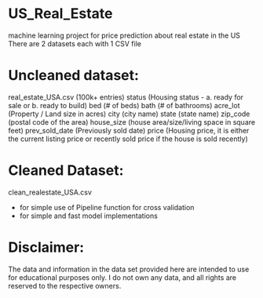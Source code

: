 # US_Real_Estate
machine learning project for price prediction about real estate in the US 
There are 2 datasets each with 1 CSV file

# Uncleaned dataset:
real_estate_USA.csv (100k+ entries)
status (Housing status - a. ready for sale or b. ready to build)
bed (# of beds)
bath (# of bathrooms)
acre_lot (Property / Land size in acres)
city (city name)
state (state name)
zip_code (postal code of the area)
house_size (house area/size/living space in square feet)
prev_sold_date (Previously sold date)
price (Housing price, it is either the current listing price or recently sold price if the house is sold recently)

# Cleaned Dataset:
clean_realestate_USA.csv
- for simple use of Pipeline function for cross validation
- for simple and fast model implementations

# Disclaimer:
The data and information in the data set provided here are intended to use for educational purposes only. I do not own any data, and all rights are reserved to the respective owners.
